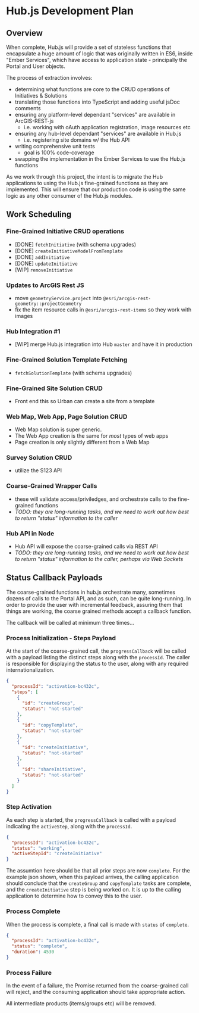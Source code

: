 # Hub.js Development Plan

## Overview
When complete, Hub.js will provide a set of stateless functions that encapsulate a huge amount of logic that was originally written in ES6, inside "Ember Services", which have access to application state - principally the Portal and User objects.

The process of extraction involves: 

- determining what functions are core to the CRUD operations of Initiatives & Solutions
- translating those functions into TypeScript and adding useful jsDoc comments
- ensuring any platform-level dependant "services" are available in ArcGIS-REST-js 
  - i.e. working with oAuth application registration, image resources etc
- ensuring any hub-level dependant "services" are available in Hub.js
  - i.e. registering site domains w/ the Hub API
- writing comprehensive unit tests
  - goal is 100% code-coverage
- swapping the implementation in the Ember Services to use the Hub.js functions

As we work through this project, the intent is to migrate the Hub applications to using the Hub.js fine-grained functions as they are implemented. This will ensure that our production code is using the same logic as any other consumer of the Hub.js modules.

## Work Scheduling

### Fine-Grained Initiative CRUD operations
- [DONE] `fetchInitiative` (with schema upgrades)
- [DONE] `createInitiativeModelFromTemplate`
- [DONE] `addInitiative`
- [DONE] `updateInitiative`
- [WIP] `removeInitiative`

### Updates to ArcGIS Rest JS
- move `geometryService.project` into `@esri/arcgis-rest-geometry::projectGeometry`
- fix the item resource calls in `@esri/arcgis-rest-items` so they work with images

### Hub Integration #1
- [WIP] merge Hub.js integration into Hub `master` and have it in production

### Fine-Grained Solution Template Fetching
- `fetchSolutionTemplate` (with schema upgrades)

### Fine-Grained Site Solution CRUD
- Front end this so Urban can create a site from a template

### Web Map, Web App, Page Solution CRUD
- Web Map solution is super generic.
- The Web App creation is the same for *most* types of web apps
- Page creation is only slightly different from a Web Map

### Survey Solution CRUD
- utilize the S123 API

### Coarse-Grained Wrapper Calls
- these will validate access/priviledges, and orchestrate calls to the fine-grained functions
- *TODO: they are long-running tasks, and we need to work out how best to return "status" information to the caller*

### Hub API in Node
- Hub API will expose the coarse-grained calls via REST API
- *TODO: they are long-running tasks, and we need to work out how best to return "status" information to the caller, perhaps via Web Sockets*


## Status Callback Payloads

The coarse-grained functions in hub.js orchestrate many, sometimes dozens of calls to the Portal API, and as such, can be quite long-running. In order to provide the user with incremental feedback, assuring them that things are working, the coarse grained methods accept a callback function.

The callback will be called at minimum three times...

### Process Initialization - Steps Payload
At the start of the coarse-grained call, the `progressCallback` will be called with a payload listing the distinct steps along with the `processId`. The caller is responsible for displaying the status to the user, along with any required internationalization.

```json
{
  "processId": "activation-bc432c",
  "steps": [
    {
      "id": "createGroup",
      "status": "not-started"
    },
    {
      "id": "copyTemplate",
      "status": "not-started"
    },
    {
      "id": "createInitiative",
      "status": "not-started"
    },
    {
      "id": "shareInitiative",
      "status": "not-started"
    }
  ]
}

```

### Step Activation
As each step is started, the `progressCallback` is called with a payload indicating the `activeStep`, along with the `processId`. 

```json
{ 
  "processId": "activation-bc432c",
  "status": "working",
  "activeStepId": "createInitiative" 
}
```

The assumtion here should be that all prior steps are now `complete`. For the example json shown, when this payload arrives, the calling application should conclude that the `createGroup` and `copyTemplate` tasks are complete, and the `createInitiative` step is being worked on. It is up to the calling application to determine how to convey this to the user.

### Process Complete

When the process is complete, a final call is made with `status` of `complete`.

```json
{ 
  "processId": "activation-bc432c",
  "status": "complete",
  "duration": 4530
}
```

### Process Failure

In the event of a failure, the Promise returned from the coarse-grained call will reject, and the consuming application should take appropriate action.

All intermediate products (items/groups etc) will be removed.